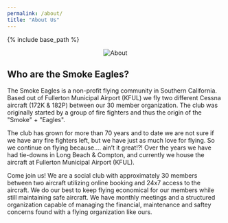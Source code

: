 ```yaml
---
permalink: /about/
title: "About Us"
---
```


{% include base_path %}

<center><img src="{{ base_path }}/images/se/Meeting-eagles2.jpg" alt="About" /></center>

## Who are the Smoke Eagles?

The Smoke Eagles is a non-profit flying community in Southern California. Based out of Fullerton Municipal Airport (KFUL) we fly two different Cessna aircraft (172K & 182P) between our 30 member organization. The club was originally started by a group of fire fighters and thus the origin of the "Smoke" + "Eagles".

The club has grown for more than 70 years and to date we are not sure if we have any fire fighters left, but we have just as much love for flying. So we continue on flying because…. ain’t it great!?! Over the years we have had tie-downs in Long Beach & Compton, and currently we house the aircraft at Fullerton Municipal Airport (KFUL).

Come join us!  We are a social club with approximately 30 members between two aircraft utilizing online booking and 24x7 access to the aircraft.  We do our best to keep flying economical for our members while still maintaining safe aircraft.  We have monthly meetings and a structured organization capable of managing the financial, maintenance and saftey concerns found with a flying organization like ours.